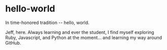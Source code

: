# hello-world
In time-honored tradition -- hello, world.

Jeff, here. Always learning and ever the student, I find myself exploring Ruby, Javascript, and Python at the moment... and learning my way around GitHub.

